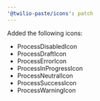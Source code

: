 ```yaml
---
'@twilio-paste/icons': patch
---
```


Added the following icons:

- ProcessDisabledIcon
- ProcessDraftIcon
- ProcessErrorIcon
- ProcessInProgressIcon
- ProcessNeutralIcon
- ProcessSuccessIcon
- ProcessWarningIcon
